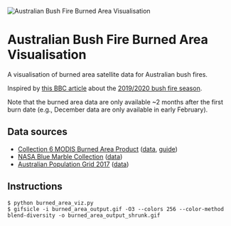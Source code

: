 ![Australian Bush Fire Burned Area Visualisation](https://user-images.githubusercontent.com/3979096/74024885-de627b80-49f6-11ea-9d08-6139a9304070.gif)

# Australian Bush Fire Burned Area Visualisation

A visualisation of burned area satellite data for Australian bush fires.

Inspired by [this BBC article](https://www.bbc.com/news/world-australia-50951043) about the [2019/2020 bush fire season](https://en.wikipedia.org/wiki/2019%E2%80%9320_Australian_bushfire_season).

Note that the burned area data are only available ~2 months after the first burn date (e.g., December data are only available in early February).

## Data sources

  * [Collection 6 MODIS Burned Area Product](https://modis.gsfc.nasa.gov/data/dataprod/mod45.php) ([data](https://e4ftl01.cr.usgs.gov/MOTA/MCD64A1.006/), [guide](http://modis-fire.umd.edu/files/MODIS_C6_BA_User_Guide_1.2.pdf))
  * [NASA Blue Marble Collection](https://visibleearth.nasa.gov/images/57723/the-blue-marble) ([data](https://visibleearth.nasa.gov/collection/1484/blue-marble?page=1))
  * [Australian Population Grid 2017](https://www.abs.gov.au/AUSSTATS/abs@.nsf/Previousproducts/3218.0Main%20Features702016-17?opendocument&tabname=Summary&prodno=3218.0&issue=2016-17&num=&view=) ([data](https://www.abs.gov.au/AUSSTATS/abs@.nsf/DetailsPage/3218.02016-17?OpenDocument))

## Instructions

    $ python burned_area_viz.py
    $ gifsicle -i burned_area_output.gif -O3 --colors 256 --color-method blend-diversity -o burned_area_output_shrunk.gif

